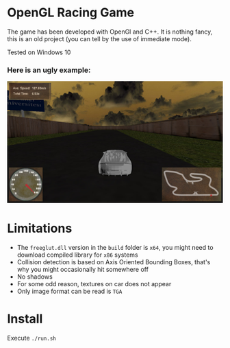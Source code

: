 # OpenGL Racing Game

The game has been developed with OpenGl and C++. It is nothing fancy, this is an old project (you can tell by the use of immediate mode). 

Tested on Windows 10

### Here is an ugly example:
![example](example.jpg)

# Limitations

- The `freeglut.dll` version in the `build` folder is `x64`, you might need to download compiled library for `x86` systems 
- Collision detection is based on Axis Oriented Bounding Boxes, that's why you might occasionally hit somewhere off
- No shadows
- For some odd reason, textures on car does not appear
- Only image format can be read is `TGA`

# Install
Execute `./run.sh`
